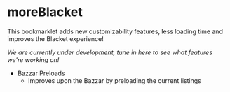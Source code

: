 # moreBlacket
This bookmarklet adds new customizability features, less loading time and improves the Blacket experience!

*We are currently under development, tune in here to see what features we're working on!*

- Bazzar Preloads
  - Improves upon the Bazzar by preloading the current listings
